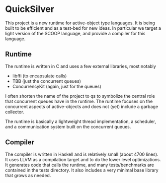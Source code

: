 # QuickSilver

This project is a new runtime for active-object type languages. It is
being built to be efficient and as a test-bed for new ideas. In
particular we target a light version of the SCOOP language, and provide a
compiler for this language.

## Runtime

The runtime is written in C and uses a few external libraries, most notably
  * libffi (to encapsulate calls)
  * TBB (just the concurrent queues)
  * ConcurrencyKit (again, just for the queues)

I often shorten the name of the project to qs to symbolize the central role
that concurrent queues have in the runtime. The runtime focuses on the
concurrent aspects of active-objects and does not (yet) include a garbage
collector.

The runtime is basically a lightweight thread implementation, a scheduler,
and a communication system built on the concurrent queues.

## Compiler

The compiler is written in Haskell and is relatively small (about 4700
lines).  It uses LLVM as a compilation target and to do the lower
level optimizations.  It generates code that calls the runtime, and
many tests/benchmarks are contained in the tests directory. It also
includes a very minimal base library that grows as needed.